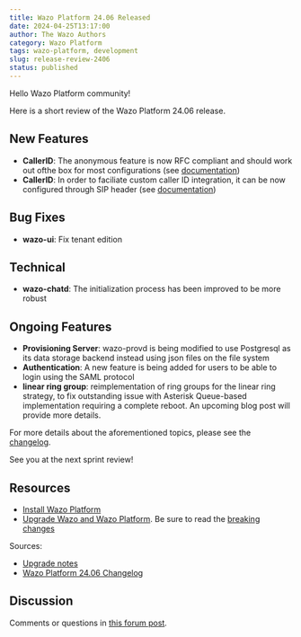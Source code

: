 ```yaml
---
title: Wazo Platform 24.06 Released
date: 2024-04-25T13:17:00
author: The Wazo Authors
category: Wazo Platform
tags: wazo-platform, development
slug: release-review-2406
status: published
---
```


Hello Wazo Platform community!

Here is a short review of the Wazo Platform 24.06 release.

## New Features

- **CallerID**: The anonymous feature is now RFC compliant and should work out ofthe box for most configurations (see [documentation](https://wazo-platform.org/uc-doc/administration/callerid#anonymous-callerid))
- **CallerID**: In order to faciliate custom caller ID integration, it can be now configured through SIP header (see [documentation](https://wazo-platform.org/uc-doc/administration/callerid#dynamic-caller-id))

## Bug Fixes

- **wazo-ui**: Fix tenant edition

## Technical

- **wazo-chatd**: The initialization process has been improved to be more robust

## Ongoing Features

- **Provisioning Server**: wazo-provd is being modified to use Postgresql as its data storage backend instead using json files on the file system
- **Authentication**: A new feature is being added for users to be able to login using the SAML protocol
- **linear ring group**: reimplementation of ring groups for the linear ring strategy, to fix outstanding issue with Asterisk Queue-based implementation requiring a complete reboot.
  An upcoming blog post will provide more details.

For more details about the aforementioned topics, please see the [changelog](https://wazo-dev.atlassian.net/issues/?jql=project%3DWAZO%20AND%20fixVersion%3D24.06).

See you at the next sprint review!

## Resources

- [Install Wazo Platform](/use-cases)
- [Upgrade Wazo and Wazo Platform](/uc-doc/upgrade/). Be sure to read the
  [breaking changes](/uc-doc/upgrade/upgrade_notes#24-06)

Sources:

- [Upgrade notes](/uc-doc/upgrade/upgrade_notes#24-06)
- [Wazo Platform 24.06 Changelog](https://wazo-dev.atlassian.net/issues/?jql=project%3DWAZO%20AND%20fixVersion%3D24.06)

## Discussion

Comments or questions in
[this forum post](https://wazo-platform.discourse.group/t/blog-wazo-platform-24-06-released).
